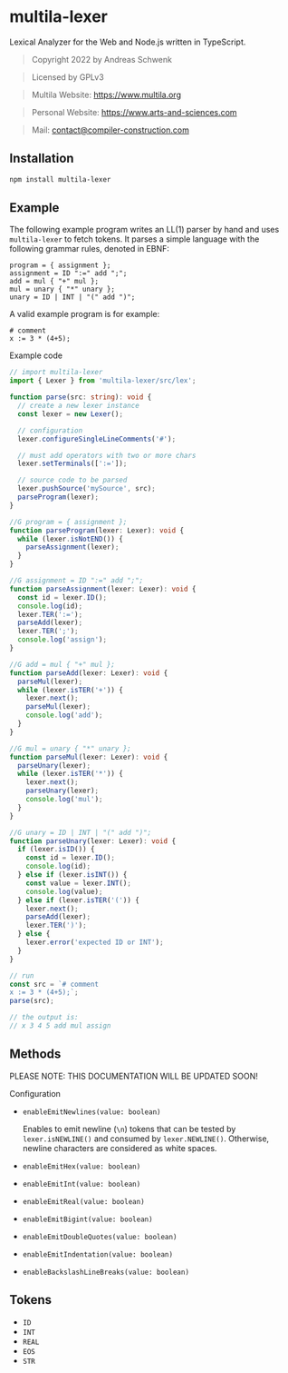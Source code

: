 # multila-lexer

Lexical Analyzer for the Web and Node.js written in TypeScript.

> Copyright 2022 by Andreas Schwenk

> Licensed by GPLv3

> Multila Website: https://www.multila.org

> Personal Website: https://www.arts-and-sciences.com

> Mail: contact@compiler-construction.com

## Installation

```bash
npm install multila-lexer
```

## Example

The following example program writes an LL(1) parser by hand and uses `multila-lexer` to fetch tokens. It parses a simple language with the following grammar rules, denoted in EBNF:

```
program = { assignment };
assignment = ID ":=" add ";";
add = mul { "+" mul };
mul = unary { "*" unary };
unary = ID | INT | "(" add ")";
```

A valid example program is for example:

```
# comment
x := 3 * (4+5);
```

Example code

```typescript
// import multila-lexer
import { Lexer } from 'multila-lexer/src/lex';

function parse(src: string): void {
  // create a new lexer instance
  const lexer = new Lexer();

  // configuration
  lexer.configureSingleLineComments('#');

  // must add operators with two or more chars
  lexer.setTerminals([':=']);

  // source code to be parsed
  lexer.pushSource('mySource', src);
  parseProgram(lexer);
}

//G program = { assignment };
function parseProgram(lexer: Lexer): void {
  while (lexer.isNotEND()) {
    parseAssignment(lexer);
  }
}

//G assignment = ID ":=" add ";";
function parseAssignment(lexer: Lexer): void {
  const id = lexer.ID();
  console.log(id);
  lexer.TER(':=');
  parseAdd(lexer);
  lexer.TER(';');
  console.log('assign');
}

//G add = mul { "+" mul };
function parseAdd(lexer: Lexer): void {
  parseMul(lexer);
  while (lexer.isTER('+')) {
    lexer.next();
    parseMul(lexer);
    console.log('add');
  }
}

//G mul = unary { "*" unary };
function parseMul(lexer: Lexer): void {
  parseUnary(lexer);
  while (lexer.isTER('*')) {
    lexer.next();
    parseUnary(lexer);
    console.log('mul');
  }
}

//G unary = ID | INT | "(" add ")";
function parseUnary(lexer: Lexer): void {
  if (lexer.isID()) {
    const id = lexer.ID();
    console.log(id);
  } else if (lexer.isINT()) {
    const value = lexer.INT();
    console.log(value);
  } else if (lexer.isTER('(')) {
    lexer.next();
    parseAdd(lexer);
    lexer.TER(')');
  } else {
    lexer.error('expected ID or INT');
  }
}

// run
const src = `# comment
x := 3 * (4+5);`;
parse(src);

// the output is:
// x 3 4 5 add mul assign
```

## Methods

PLEASE NOTE: THIS DOCUMENTATION WILL BE UPDATED SOON!

Configuration

- `enableEmitNewlines(value: boolean)`

  Enables to emit newline (`\n`) tokens that can be tested by `lexer.isNEWLINE()` and consumed by `lexer.NEWLINE()`. Otherwise, newline characters are considered as white spaces.

- `enableEmitHex(value: boolean)`
- `enableEmitInt(value: boolean)`
- `enableEmitReal(value: boolean)`
- `enableEmitBigint(value: boolean)`
- `enableEmitDoubleQuotes(value: boolean)`
- `enableEmitIndentation(value: boolean)`
- `enableBackslashLineBreaks(value: boolean)`

## Tokens

- `ID`
- `INT`
- `REAL`
- `EOS`
- `STR`
